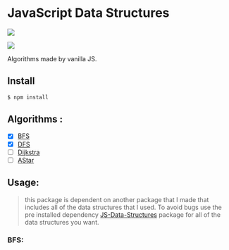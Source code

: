 # JavaScript Data Structures

<p align="">
  <a href="#"> <img src="https://img.shields.io/badge/testing-false-red"> </a>
</p>  

<p align="">
  <a href="https://discord.gg/TgVpvUN" target="_blank"><img src="https://img.shields.io/discord/712223278844084275?label=Discord&style=for-the-badge"></a>
</p>

Algorithms made by vanilla JS.

## Install

```bash
$ npm install 
```

## Algorithms : 

- [X] <a href="#BFS">BFS</a>
- [X] <a href="#">DFS</a>
- [ ] <a href="#">Dijkstra</a>
- [ ] <a href="#">AStar</a>

## Usage:

> this package is dependent on another package that I made that includes all of the data structures that I used. To avoid bugs use the pre installed dependency <a href="https://www.npmjs.com/package/@ahmeds.gaafer/js-data-structures">JS-Data-Structures</a> package for all of the data structures you want.

### BFS:

```js


```